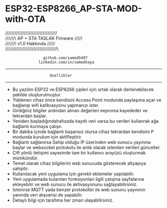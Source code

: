 # ESP32-ESP8266_AP-STA-MOD-with-OTA


/\/\/\/\/\/\/\/\/\/\/\/\/\/\/\/\/\/\/\/\/\/\/\/\/\/\/\/\/\/\/\/\/\
/\/\/\/\/\/\            AP + STA TASLAK Fimware         /\/\/\/\/\
/\/\/\/\/\/\                 v1.0 Hakkında              /\/\/\/\/\
/\/\/\/\/\/\/\/\/\/\/\/\/\/\/\/\/\/\/\/\/\/\/\/\/\/\/\/\/\/\/\/\/\

                     github.com/samed5497  
                   linkedin.com/in/samedkaya        
__________________________________________________________________
                        Özellikler
------------------------------------------------------------------

- Bu yazılım ESP32 ve ESP8266 çipleri için ortak olarak derlenebilecek şekilde oluşturulmuştur. 
- Yüklenen cihaz önce kendisini Access Point modunda paylaşıma açar ve bağlanıp wifi kalibrasyonu yapmanızı ister. 
- Girdiğiniz bilgiler ardından alınan değerleri eeproma kayededer ve tekrardan başlar. 
- Yeniden başladığındahafızada kayıtlı veri varsa bu verileri kullanrak ağa bağlantı kurmaya çalışır. 
- Bir dakika içinde bağlantı başarısız olursa cihaz tekrardan kendisini P modunda kurulum için aktifleştirir. 
- Bağlantı sağlanırsa Sahip olduğu IP üzerinden web sunucu yayınına başlar ve websocket protokolu ile anlık olarak istenilen verileri günceller. 
- Çift yönlü iletişimi sayesinde tam bir kullanıcı arayüzü oluşturmak mümkündür.
- Temel olarak cihaz bilgilerini web sunucuda gösterecek altyapıya sahiptir. 
- Kullanılacak yeni uygulama için gerekli eklemeler yapılabilir. 
- Yeni uygulamada kulanılan fonksiyonları ilgili çalışma sayfalarına ekleyebilir ve web sunucu ile aktivasyonunu sağlayabilirsiniz. 
- İstenirse MQTT yada benzer protokoller ile web sununu yayınının yanında veri alışverisi de yapabilir. 
- Detaylı bilgi için tarafıma her zman ulaşabilirsiniz. 
